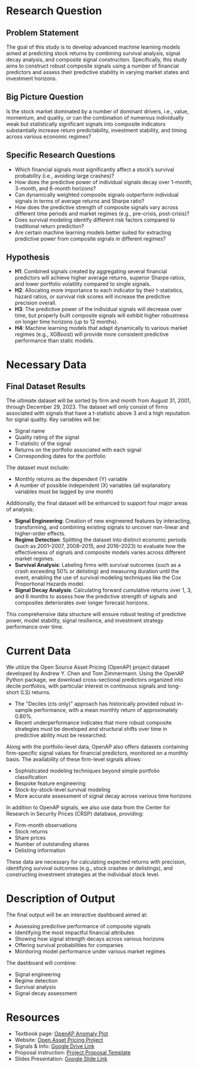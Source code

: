 # Research Question

## Problem Statement
The goal of this study is to develop advanced machine learning models aimed at predicting stock returns by combining survival analysis, signal decay analysis, and composite signal construction. Specifically, this study aims to construct robust composite signals using a number of financial predictors and assess their predictive stability in varying market states and investment horizons.

## Big Picture Question
Is the stock market dominated by a number of dominant drivers, i.e., value, momentum, and quality, or can the combination of numerous individually weak but statistically significant signals into composite indicators substantially increase return predictability, investment stability, and timing across various economic regimes?

## Specific Research Questions
- Which financial signals most significantly affect a stock’s survival probability (i.e., avoiding large crashes)?
- How does the predictive power of individual signals decay over 1-month, 3-month, and 6-month horizons?
- Can dynamically weighted composite signals outperform individual signals in terms of average returns and Sharpe ratio?
- How does the predictive strength of composite signals vary across different time periods and market regimes (e.g., pre-crisis, post-crisis)?
- Does survival modeling identify different risk factors compared to traditional return prediction?
- Are certain machine learning models better suited for extracting predictive power from composite signals in different regimes?

## Hypothesis
- **H1**: Combined signals created by aggregating several financial predictors will achieve higher average returns, superior Sharpe ratios, and lower portfolio volatility compared to single signals.
- **H2**: Allocating more importance to each indicator by their t-statistics, hazard ratios, or survival risk scores will increase the predictive precision overall.
- **H3**: The predictive power of the individual signals will decrease over time, but properly built composite signals will exhibit higher robustness on longer time horizons (up to 12 months).
- **H4**: Machine learning models that adapt dynamically to various market regimes (e.g., XGBoost) will provide more consistent predictive performance than static models.

# Necessary Data

## Final Dataset Results
The ultimate dataset will be sorted by firm and month from August 31, 2001, through December 29, 2023. The dataset will only consist of firms associated with signals that have a t-statistic above 3 and a high reputation for signal quality. Key variables will be:
- Signal name
- Quality rating of the signal
- T-statistic of the signal
- Returns on the portfolio associated with each signal
- Corresponding dates for the portfolio

The dataset must include:
- Monthly returns as the dependent (Y) variable
- A number of possible independent (X) variables (all explanatory variables must be lagged by one month)

Additionally, the final dataset will be enhanced to support four major areas of analysis:
- **Signal Engineering**: Creation of new engineered features by interacting, transforming, and combining existing signals to uncover non-linear and higher-order effects.
- **Regime Detection**: Splitting the dataset into distinct economic periods (such as 2001–2007, 2008–2015, and 2016–2023) to evaluate how the effectiveness of signals and composite models varies across different market regimes.
- **Survival Analysis**: Labeling firms with survival outcomes (such as a crash exceeding 50% or delisting) and measuring duration until the event, enabling the use of survival modeling techniques like the Cox Proportional Hazards model.
- **Signal Decay Analysis**: Calculating forward cumulative returns over 1, 3, and 6 months to assess how the predictive strength of signals and composites deteriorates over longer forecast horizons.

This comprehensive data structure will ensure robust testing of predictive power, model stability, signal resilience, and investment strategy performance over time.

# Current Data

We utilize the Open Source Asset Pricing (OpenAP) project dataset developed by Andrew Y. Chen and Tom Zimmermann. Using the OpenAP Python package, we download cross-sectional predictors organized into decile portfolios, with particular interest in continuous signals and long-short (LS) returns.

- The "Deciles (cts only)" approach has historically provided robust in-sample performance, with a mean monthly return of approximately 0.80%. 
- Recent underperformance indicates that more robust composite strategies must be developed and structural shifts over time in predictive ability must be researched.

Along with the portfolio-level data, OpenAP also offers datasets containing firm-specific signal values for financial predictors, monitored on a monthly basis. The availability of these firm-level signals allows:
- Sophisticated modeling techniques beyond simple portfolio classification
- Bespoke feature engineering
- Stock-by-stock-level survival modeling
- More accurate assessment of signal decay across various time horizons

In addition to OpenAP signals, we also use data from the Center for Research in Security Prices (CRSP) database, providing:
- Firm-month observations
- Stock returns
- Share prices
- Number of outstanding shares
- Delisting information

These data are necessary for calculating expected returns with precision, identifying survival outcomes (e.g., stock crashes or delistings), and constructing investment strategies at the individual stock level.

# Description of Output

The final output will be an interactive dashboard aimed at:
- Assessing predictive performance of composite signals
- Identifying the most impactful financial attributes
- Showing how signal strength decays across various horizons
- Offering survival probabilities for companies
- Monitoring model performance under various market regimes

The dashboard will combine:
- Signal engineering
- Regime detection
- Survival analysis
- Signal decay assessment

# Resources
- Textbook page: [OpenAP Anomaly Plot](https://ledatascifi.github.io/ledatascifi-2025/content/05/05e_OpenAP_anomaly_plot.html)
- Website: [Open Asset Pricing Project](https://www.openassetpricing.com/)
- Signals & Info: [Google Drive Link](https://drive.google.com/file/d/1Sev9s6cPFUGgxp1pFiej0lGzpsMqJCI2/view)
- Proposal instruction: [Project Proposal Template](https://ledatascifi.github.io/ledatascifi-2025/content/assignments/project_prop_template.html)
- Slides Presentation: [Google Slide Link](https://docs.google.com/presentation/d/1HkhijYZiKDEme0Dnsed7oKIVbTOau8Py2NFv29Ndk88/edit?usp=sharing)
